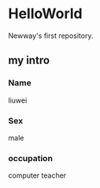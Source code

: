 # HelloWorld
Newway's first repository.
## my intro
### Name 
liuwei 
### Sex 
male
### occupation 
computer teacher 
